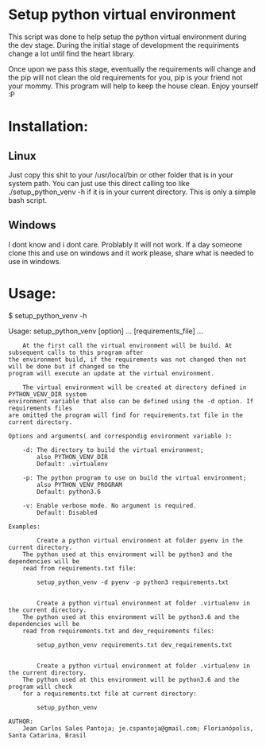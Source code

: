 # Setup python virtual environment

This script was done to help setup the python virtual environment during
the dev stage. During the initial stage of development the requiriments
change a lot until find the heart library.

Once upon we pass this stage, eventually the requirements will
change and the pip will not clean the old requirements for you, pip is
your friend not your mommy. This program will help to keep the house
clean. Enjoy yourself :P

# Installation:
## Linux
Just copy this shit to your /usr/local/bin or other folder that is
in your system path. You can just use this direct calling too like
./setup_python_venv -h if it is in your current directory. This is
only a simple bash script.

## Windows
I dont know and i dont care. Problably it will not work. If a day
someone clone this and use on windows and it work please, share
what is needed to use in windows.

# Usage:

$ setup_python_venv -h

Usage: setup_python_venv [option] ... [requirements_file] ...
    
        At the first call the virtual environment will be build. At subsequent calls to this program after
    the environment build, if the requirements was not changed then not will be done but if changed so the
    program will execute an update at the virtual environment.

        The virtual environment will be created at directory defined in PYTHON_VENV_DIR system
    environment variable that also can be defined using the -d option. If requirements files
    are omitted the program will find for requirements.txt file in the current directory.

    Options and arguments( and correspondig environment variable ):

        -d: The directory to build the virtual environment;
            also PYTHON_VENV_DIR
            Default: .virtualenv

        -p: The python program to use on build the virtual environment;
            also PYTHON_VENV_PROGRAM
            Default: python3.6

        -v: Enable verbose mode. No argument is required.
            Default: Disabled

    Examples:
        
            Create a python virtual environment at folder pyenv in the current directory.
        The python used at this environment will be python3 and the dependencies will be
        read from requirements.txt file:

            setup_python_venv -d pyenv -p python3 requirements.txt

        
            Create a python virtual environment at folder .virtualenv in the current directory.
        The python used at this environment will be python3.6 and the dependencies will be
        read from requirements.txt and dev_requirements files:

            setup_python_venv requirements.txt dev_requirements.txt

        
            Create a python virtual environment at folder .virtualenv in the current directory.
        The python used at this environment will be python3.6 and the program will check
        for a requirements.txt file at current directory:

            setup_python_venv

    AUTHOR:
        Jean Carlos Sales Pantoja; je.cspantoja@gmail.com; Florianópolis, Santa Catarina, Brasil
